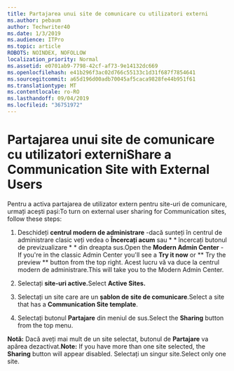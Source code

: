 ```yaml
---
title: Partajarea unui site de comunicare cu utilizatori externi
ms.author: pebaum
author: Techwriter40
ms.date: 1/3/2019
ms.audience: ITPro
ms.topic: article
ROBOTS: NOINDEX, NOFOLLOW
localization_priority: Normal
ms.assetid: e0701ab9-7798-42cf-af73-9e14132dc669
ms.openlocfilehash: e41b296f3ac02d766c55133c1d31f687f7854641
ms.sourcegitcommit: a65d196d00adb70045af5caca9828fe44b951f61
ms.translationtype: MT
ms.contentlocale: ro-RO
ms.lasthandoff: 09/04/2019
ms.locfileid: "36751972"
---
```

# <a name="share-a-communication-site-with-external-users"></a><span data-ttu-id="05b09-102">Partajarea unui site de comunicare cu utilizatori externi</span><span class="sxs-lookup"><span data-stu-id="05b09-102">Share a Communication Site with External Users</span></span>

<span data-ttu-id="05b09-103">Pentru a activa partajarea de utilizator extern pentru site-uri de comunicare, urmați acești pași:</span><span class="sxs-lookup"><span data-stu-id="05b09-103">To turn on external user sharing for Communication sites, follow these steps:</span></span> 
  
1. <span data-ttu-id="05b09-104">Deschideți **centrul modern de administrare** -dacă sunteți în centrul de administrare clasic veți vedea o **Încercați acum** sau \* \* încercați butonul de previzualizare \* \* din dreapta sus.</span><span class="sxs-lookup"><span data-stu-id="05b09-104">Open the **Modern Admin Center** - If you're in the classic Admin Center you'll see a **Try it now** or \*\* Try the preview \*\* button from the top right.</span></span> <span data-ttu-id="05b09-105">Acest lucru vă va duce la centrul modern de administrare.</span><span class="sxs-lookup"><span data-stu-id="05b09-105">This will take you to the Modern Admin Center.</span></span> 
  
2. <span data-ttu-id="05b09-106">Selectați **site-uri active.**</span><span class="sxs-lookup"><span data-stu-id="05b09-106">Select **Active Sites.**</span></span>
  
3. <span data-ttu-id="05b09-107">Selectați un site care are un **șablon de site de comunicare**.</span><span class="sxs-lookup"><span data-stu-id="05b09-107">Select a site that has a **Communication Site template**.</span></span> 
  
4. <span data-ttu-id="05b09-108">Selectați butonul **Partajare** din meniul de sus.</span><span class="sxs-lookup"><span data-stu-id="05b09-108">Select the **Sharing** button from the top menu.</span></span> 
  
 <span data-ttu-id="05b09-109">**Notă:** Dacă aveți mai mult de un site selectat, butonul de **Partajare** va apărea dezactivat.</span><span class="sxs-lookup"><span data-stu-id="05b09-109">**Note:** If you have more than one site selected, the **Sharing** button will appear disabled.</span></span> <span data-ttu-id="05b09-110">Selectați un singur site.</span><span class="sxs-lookup"><span data-stu-id="05b09-110">Select only one site.</span></span> 
  

